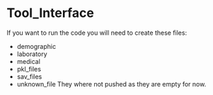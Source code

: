 # Tool_Interface
If you want to run the code you will need to create these files:
  - demographic
  - laboratory
  - medical
  - pkl_files
  - sav_files
  - unknown_file
They where not pushed as they are empty for now.
